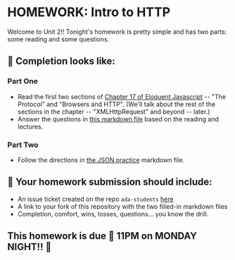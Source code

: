 # HOMEWORK: Intro to HTTP

Welcome to Unit 2!! Tonight's homework is pretty simple and has two parts: some reading and some questions.

## 🚀 Completion looks like:

### Part One

- Read the first two sections of [Chapter 17 of Eloquent Javascript](http://eloquentjavascript.net/17_http.html) -- "The Protocol" and "Browsers and HTTP". (We'll talk about the rest of the sections in the chapter -- "XMLHttpRequest" and beyond -- later.)
- Answer the questions in [this markdown file](./questions.md) based on the reading and lectures.

### Part Two

- Follow the directions in [the JSON practice](./json-practice.md) markdown file.

## 🚀 Your homework submission should include:

- An issue ticket created on the repo `ada-students` [here](https://git.generalassemb.ly/nyc-wdi-ada/ada-students/issues/new)
- A link to your fork of this repository with the two filled-in markdown files
- Completion, comfort, wins, losses, questions... you know the drill.

## This homework is due 🚨 11PM on MONDAY NIGHT!! 🚨
